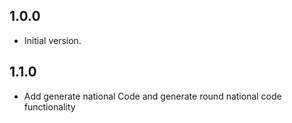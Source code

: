 ## 1.0.0

- Initial version.

## 1.1.0

- Add generate national Code and generate round national code functionality
